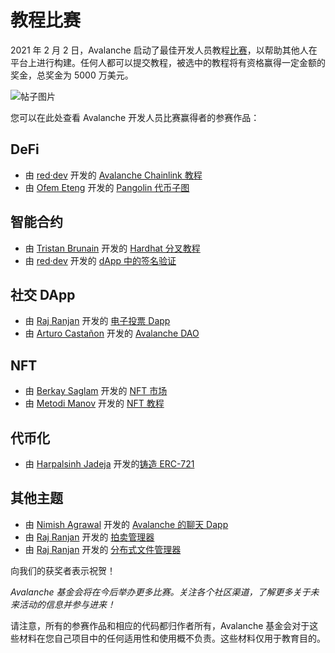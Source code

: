 # 教程比赛

2021 年 2 月 2 日，Avalanche 启动了最佳开发人员教程[比赛](https://medium.com/avalancheavax/avalanche-launches-developer-tutorial-contest-with-50k-in-prizes-7d8b4422399f)，以帮助其他人在平台上进行构建。任何人都可以提交教程，被选中的教程将有资格赢得一定金额的奖金，总奖金为 5000 万美元。

![帖子图片](../../.gitbook/assets/tutorial-contest.png)

您可以在此处查看 Avalanche 开发人员比赛赢得者的参赛作品：

## DeFi

* 由 [red·dev](https://www.red.dev) 开发的 [Avalanche Chainlink 教程](https://github.com/ava-labs/avalanche-docs/tree/5f57b7f6d48b6382bed67eba23332c9e5c48e557/build/tutorials/tutorials-contest/red-dev-avalanche-chainlink-tutorial/README.md)
* 由 [Ofem Eteng](https://github.com/ofemeteng) 开发的 [Pangolin 代币子图](https://github.com/ava-labs/avalanche-docs/tree/5f57b7f6d48b6382bed67eba23332c9e5c48e557/build/tutorials/tutorials-contest/pangolin-token-subgraph/README.md)

## 智能合约

* 由 [Tristan Brunain](https://github.com/tbrunain) 开发的 [Hardhat 分叉教程](https://github.com/ava-labs/avalanche-docs/tree/5f57b7f6d48b6382bed67eba23332c9e5c48e557/build/tutorials/tutorials-contest/hardhat-fork/README.md)
* 由 [red·dev](https://www.red.dev) 开发的 [dApp 中的签名验证](https://github.com/ava-labs/avalanche-docs/tree/5f57b7f6d48b6382bed67eba23332c9e5c48e557/build/tutorials/tutorials-contest/red-dev-sig-verify-tutorial/README.md)

## 社交 DApp

* 由 [Raj Ranjan](https://github.com/rajranjan0608) 开发的 [电子投票 Dapp](https://github.com/ava-labs/avalanche-docs/tree/5f57b7f6d48b6382bed67eba23332c9e5c48e557/build/tutorials/tutorials-contest/evoting-avalanche-dapp/README.md)
* 由 [Arturo Castañon](https://github.com/ArturVargas) 开发的 [Avalanche DAO](https://github.com/ava-labs/avalanche-docs/tree/5f57b7f6d48b6382bed67eba23332c9e5c48e557/build/tutorials/tutorials-contest/avalanche-DAO/README.md)

## NFT

* 由 [Berkay Saglam](https://github.com/trizin) 开发的 [NFT 市场](https://github.com/ava-labs/avalanche-docs/tree/5f57b7f6d48b6382bed67eba23332c9e5c48e557/build/tutorials/tutorials-contest/NFT-Marketplace-on-Avalanche/README.md)
* 由 [Metodi Manov](https://github.com/metodi96) 开发的 [NFT 教程](https://github.com/ava-labs/avalanche-docs/tree/5f57b7f6d48b6382bed67eba23332c9e5c48e557/build/tutorials/tutorials-contest/avalanche-erc721-tutorial/README.md)

## 代币化

* 由 [Harpalsinh Jadeja](https://github.com/therealharpaljadeja) 开发的[铸造 ERC-721](https://github.com/ava-labs/avalanche-docs/tree/5f57b7f6d48b6382bed67eba23332c9e5c48e557/build/tutorials/tutorials-contest/how-to-mint-erc721-using-openzeppelin/tutorial.md)

## 其他主题

* 由 [Nimish Agrawal](https://github.com/realnimish) 开发的 [Avalanche 的聊天 Dapp](https://github.com/ava-labs/avalanche-docs/tree/5f57b7f6d48b6382bed67eba23332c9e5c48e557/build/tutorials/tutorials-contest/avax-chat-dapp/README.md)
* 由 [Raj Ranjan](https://github.com/rajranjan0608) 开发的 [拍卖管理器](https://github.com/ava-labs/avalanche-docs/tree/5f57b7f6d48b6382bed67eba23332c9e5c48e557/build/tutorials/tutorials-contest/drizzle-auction-manager/README.md)
* 由 [Raj Ranjan](https://github.com/rajranjan0608) 开发的 [分布式文件管理器](https://github.com/ava-labs/avalanche-docs/tree/5f57b7f6d48b6382bed67eba23332c9e5c48e557/build/tutorials/tutorials-contest/distributed-file-manager/README.md)

向我们的获奖者表示祝贺！

_Avalanche 基金会将在今后举办更多比赛。关注各个社区渠道，了解更多关于未来活动的信息并参与进来！_

请注意，所有的参赛作品和相应的代码都归作者所有，Avalanche 基金会对于这些材料在您自己项目中的任何适用性和使用概不负责。这些材料仅用于教育目的。

